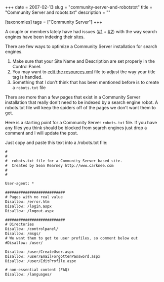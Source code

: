 +++
date = 2007-02-13
slug = "community-server-and-robotstxt"
title = "Community Server and robots.txt"
description = ""

[taxonomies]
tags = ["Community Server"]
+++

A couple or members lately have had issues ([#1](http://communityserver.org/forums/566086/ShowThread.aspx) + [#2](http://communityserver.org/forums/567914/ShowThread.aspx)) with the way search engines have been indexing their sites.

<!-- more -->

There are few ways to optimize a Community Server installation for search engines.

1.  Make sure that your Site Name and Description are set properly in the Control Panel.
2.  You may want to [edit the resources.xml](http://communityserver.org/forums/548805/ShowThread.aspx) file to adjust the way your title tag is handled.
3.  Something that I don't think that has been mentioned before is to create a `robots.txt` file

There are more than a few pages that exist in a Community Server installation that really don't need to be indexed by a search engine robot. A robots.txt file will keep the spiders off of the pages we don't want them to get.

Here is a starting point for a Community Server `robots.txt` file. If you have any files you think should be blocked from search engines just drop a comment and I will update the post.

Just copy and paste this text into a /robots.txt file:

```txt
#
#
#  robots.txt file for a Community Server based site.
#  Created by Sean Kearney http://www.carknee.com
#
#  

User-agent: *

###########################
# Pages with no real value
Disallow: /error.htm
Disallow: /login.aspx
Disallow: /logout.aspx

###########################
# Directories 
Disallow: /controlpanel/
Disallow: /msgs/
# We want them to get to user profiles, so comment below out
#Disallow: /user/ 

Disallow: /user/CreateUser.aspx
Disallow: /user/EmailForgottenPassword.aspx
Disallow: /user/EditProfile.aspx

# non-essential content (FAQ)
Disallow: /languages/
```